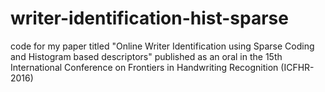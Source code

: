 # writer-identification-hist-sparse
code for my paper titled "Online Writer Identification using Sparse Coding and Histogram based descriptors" published as an oral in the 15th International Conference on Frontiers in Handwriting Recognition (ICFHR-2016)
